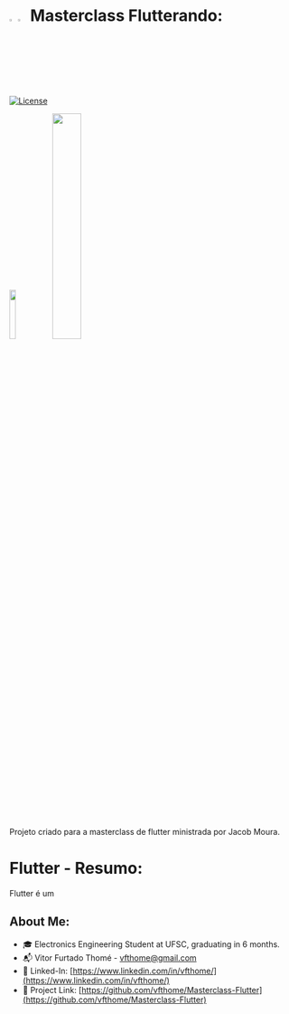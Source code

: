# <img src="https://res.cloudinary.com/teepublic/image/private/s--gpc7TJTO--/t_Resized%20Artwork/c_fit,g_north_west,h_954,w_954/co_ffffff,e_outline:48/co_ffffff,e_outline:inner_fill:48/co_ffffff,e_outline:48/co_ffffff,e_outline:inner_fill:48/co_bbbbbb,e_outline:3:1000/c_mpad,g_center,h_1260,w_1260/b_rgb:eeeeee/c_limit,f_auto,h_630,q_90,w_630/v1585726530/production/designs/8796655_0.jpg"  width="3%" height="3%"><img src="https://upload.wikimedia.org/wikipedia/en/thumb/0/05/Flag_of_Brazil.svg/640px-Flag_of_Brazil.svg.png"  width="3%" height="3%"> Masterclass Flutterando:

[![License](https://img.shields.io/badge/License-MIT-blue.svg)](https://opensource.org/licenses/MIT)

<img src="https://drive.google.com/uc?export=view&id=1RtT-kBI0mtDT-34B7ew-Ja-qC6H39hAa"  width="15%" height="15%"><img src="https://drive.google.com/uc?export=view&id=1r5ysUblim-ttHtcgH7jiKjzREbdBleQZ"  width="32%" height="32%">

Projeto criado para a masterclass de flutter ministrada por Jacob Moura.

# Flutter - Resumo: 

Flutter é um 

## About Me:

- 🎓 Electronics Engineering Student at UFSC, graduating in 6 months. 
- 📬 Vitor Furtado Thomé - [vfthome@gmail.com](vfthome@gmail.com) 
- 👔 Linked-In: [https://www.linkedin.com/in/vfthome/](https://www.linkedin.com/in/vfthome/) 
- 🎯 Project Link: [https://github.com/vfthome/Masterclass-Flutter](https://github.com/vfthome/Masterclass-Flutter) 

